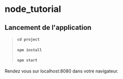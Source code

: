 # node_tutorial

## Lancement de l'application

> #### `cd project`
> #### `npm install`
> #### `npm start`

Rendez vous sur localhost:8080 dans votre navigateur.